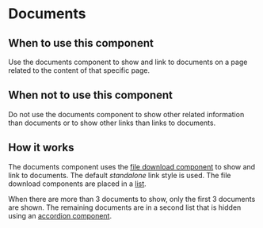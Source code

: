 # Documents

## When to use this component

Use the documents component to show and link to documents on a page related to the content of that specific page.

## When not to use this component

Do not use the documents component to show other related information than documents or to show other links than links to documents.

## How it works

The documents component uses the <a href="{{path './file-download.html'}}">file download component</a> to show and link to documents. The default *standalone* link style is used. The file download components are placed in a <a href="{{path './list.html'}}">list</a>. 

When there are more than 3 documents to show, only the first 3 documents are shown. The remaining documents are in a second list that is hidden using an <a href="{{path './accordion.html'}}">accordion component</a>.